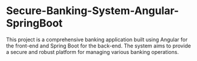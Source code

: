 # Secure-Banking-System-Angular-SpringBoot

This project is a comprehensive banking application built using Angular for the front-end and Spring Boot for the back-end. The system aims to provide a secure and robust platform for managing various banking operations.
